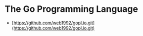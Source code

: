 # The Go Programming Language

- [https://github.com/web1992/gopl.io.git](https://github.com/web1992/gopl.io.git)